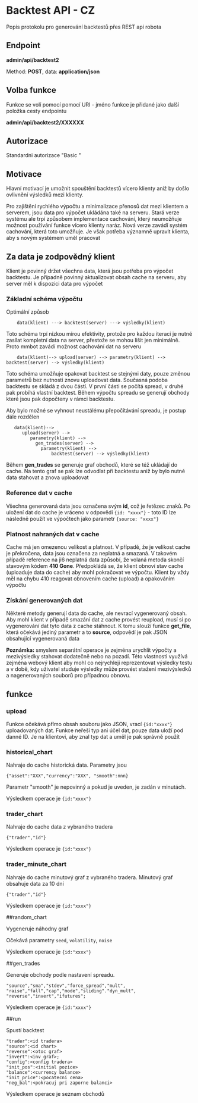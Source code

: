 # Backtest API - CZ

Popis protokolu pro generování backtestů přes REST api robota

## Endpoint

**admin/api/backtest2**

Method: **POST**, data: **application/json**

## Volba funkce

Funkce se volí pomocí pomocí URI - jméno funkce je přidané jako další položka cesty endpointu

**admin/api/backtest2/XXXXXX**

## Autorizace

Standardni autorizace "Basic "

## Motivace

Hlavní motivací je umožnit spouštění backtestů vícero klienty aniž by došlo ovlivnění výsledků mezi klienty.

Pro zajištění rychlého výpočtu a minimalizace přenosů dat mezi klientem a serverem, jsou data pro výpočet ukládána 
také na serveru. Stará verze systému ale trpí způsobem implementace cachování, který neumožňuje možnost používání
funkce vícero klienty naráz. Nová verze zavádí systém cachování, která toto umožňuje. Je však potřeba významně
upravit klienta, aby s novým systémem uměl pracovat

## Za data je zodpovědný klient

Klient je povinný držet všechna data, která jsou potřeba pro výpočet backtestu. Je případně povinný aktualizovat
obsah cache na serveru, aby server měl k dispozici data pro výpočet

### Základní schéma výpočtu

Optimální způsob

```
    data(klient) ---> backtest(server) ---> výsledky(klient)
```

Toto schéma trpí nízkou mírou efektivity, protože pro každou iteraci je nutné zasílat kompletní data na server, 
přestože se mohou lišit jen minimálně. Proto mmbot zavádí možnost cachování dat na serveru

```
	data(klient)--> upload(server) --> parametry(klient) --> backtest(server) --> výsledky(klient)
```

Toto schéma umožňuje opakovat backtest se stejnými daty, pouze změnou parametrů bez nutnosti znovu uploadovat data.
Současná podoba backtestu se skládá z dvou částí. V první části se počítá spread, v druhé pak probíhá vlastní
 backtest. Během výpočtu spreadu se generují obchody které jsou pak dopočteny v rámci backtestu.
 
 Aby bylo možné se vyhnout neustálému přepočítávání spreadu, je postup dále rozdělen
 
 ```
	data(klient)--> 
	   upload(server) --> 
	      parametry(klient) --> 
	        gen_trades(server) -->
	          parametry(klient) --> 
	              backtest(server) --> výsledky(klient)
```

Během **gen_trades** se generuje graf obchodů, které se též ukládají do cache. Na tento graf se pak lze odvodlat 
při backtestu aniž by bylo nutné data stahovat a znova uploadovat
 
### Reference dat v cache

Všechna generovaná data jsou označena svým **id**, což je řetězec znaků. Po uložení dat do cache je vráceno 
v odpovědi `{id: "xxxx"}` - toto ID lze následně použít ve výpočtech jako parametr `{source: "xxxx"}`
 
### Platnost nahraných dat v cache

Cache má jen omezenou velikost a platnost. V případě, že je velikost cache je překročena, data jsou označena za 
neplatná a smazaná. V takovém případě reference na ji6 neplatná data způsobí, že volaná metoda skončí stavovým 
kódem **410 Gone**. Předpokládá se, že klient obnoví stav cache (uploaduje data do cache) aby mohl pokračovat 
ve výpočtu. Klient by vždy měl na chybu 410 reagovat obnovením cache (upload) a opakováním výpočtu

### Získání generovaných dat

Některé metody generují data do cache, ale nevrací vygenerovaný obsah. Aby mohl klient v případě smazání dat z cache
provést reupload, musí si po vygenerování dat tyto data z cache stáhnout. K tomu slouží funkce **get_file**, která
očekává jediný parametr a to **source**, odpovědí je pak JSON obsahující vygenerovaná data

**Poznámka:** smyslem separátní operace je zejména urychlit výpočty a mezivýsledky stahovat dodatečně nebo na pozadí.
Této vlastnosti využívá zejména webový klient aby mohl co nejrychleji reprezentovat výsledky testu a v době, 
kdy uživatel studuje výsledky může provést stažení mezivýsledků a nagenerovaných souborů pro případnou obnovu.

## funkce

### upload

Funkce očekává přímo obsah souboru jako JSON, vrací `{id:"xxxx"}` uploadovaných dat. Funkce neřeší typ ani účel dat,
pouze data uloží pod danné ID. Je na klientovi, aby znal typ dat a uměl je pak správně použít

### historical_chart

Nahraje do cache historická data. Parametry jsou

```
{"asset":"XXX","currency":"XXX", "smooth":nnn}
```
Parametr "smooth" je nepovinný a pokud je uveden, je zadán v minutách.

Výsledkem operace je `{id:"xxxx"}`

### trader_chart

Nahraje do cache data z vybraného tradera

```
{"trader","id"}
```

Výsledkem operace je `{id:"xxxx"}`

### trader_minute_chart

Nahraje do cache minutový graf z vybraného tradera. Minutový graf obsahuje data za 10 dní

```
{"trader","id"}
```

Výsledkem operace je `{id:"xxxx"}`

##random_chart

Vygeneruje náhodny graf

Očekává parametry `seed`, `volatility`, `noise`

Výsledkem operace je `{id:"xxxx"}`

##gen_trades

Generuje obchody podle nastavení spreadu.

```
"source","sma","stdev","force_spread","mult",
"raise","fall","cap","mode","sliding"."dyn_mult",
"reverse","invert","ifutures";

```

Výsledkem operace je `{id:"xxxx"}`

##run

Spustí backtest

```
"trader":<id tradera>
"source":<id chart>
"reverse":<otoc graf>
"invert":<inv graf>;
"config":<config tradera>
"init_pos":<initial pozice>
"balance":<currency balance>
"init_price":<pocatecni cena>
"neg_bal":<pokracuj pri zaporne balanci>
```
Výsledkem operace je seznam obchodů

